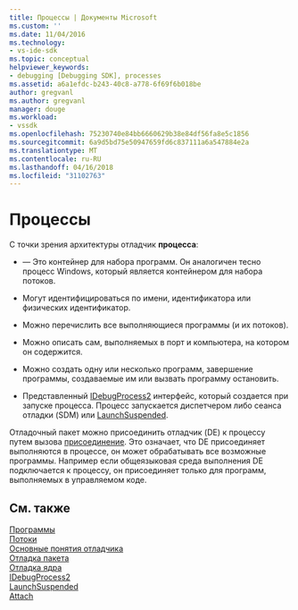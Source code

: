 ```yaml
---
title: Процессы | Документы Microsoft
ms.custom: ''
ms.date: 11/04/2016
ms.technology:
- vs-ide-sdk
ms.topic: conceptual
helpviewer_keywords:
- debugging [Debugging SDK], processes
ms.assetid: a6a1efdc-b243-40c8-a778-6f69f6b018be
author: gregvanl
ms.author: gregvanl
manager: douge
ms.workload:
- vssdk
ms.openlocfilehash: 75230740e84bb6660629b38e84df56fa8e5c1856
ms.sourcegitcommit: 6a9d5bd75e50947659fd6c837111a6a547884e2a
ms.translationtype: MT
ms.contentlocale: ru-RU
ms.lasthandoff: 04/16/2018
ms.locfileid: "31102763"
---
```

# <a name="processes"></a>Процессы
С точки зрения архитектуры отладчик **процесса**:  
  
-   — Это контейнер для набора программ. Он аналогичен тесно процесс Windows, который является контейнером для набора потоков.  
  
-   Могут идентифицироваться по имени, идентификатора или физических идентификатор.  
  
-   Можно перечислить все выполняющиеся программы (и их потоков).  
  
-   Можно описать сам, выполняемых в порт и компьютера, на котором он содержится.  
  
-   Можно создать одну или несколько программ, завершение программы, создаваемые им или вызвать программу остановить.  
  
-   Представленный [IDebugProcess2](../../extensibility/debugger/reference/idebugprocess2.md) интерфейс, который создается при запуске процесса. Процесс запускается диспетчером либо сеанса отладки (SDM) или [LaunchSuspended](../../extensibility/debugger/reference/idebugenginelaunch2-launchsuspended.md).  
  
 Отладочный пакет можно присоединить отладчик (DE) к процессу путем вызова [присоединение](../../extensibility/debugger/reference/idebugprocess2-attach.md). Это означает, что DE присоединяет выполняются в процессе, он может обрабатывать все возможные программы. Например если общеязыковая среда выполнения DE подключается к процессу, он присоединяет только для программ, выполняемых в управляемом коде.  
  
## <a name="see-also"></a>См. также  
 [Программы](../../extensibility/debugger/programs.md)   
 [Потоки](../../extensibility/debugger/threads.md)   
 [Основные понятия отладчика](../../extensibility/debugger/debugger-concepts.md)   
 [Отладка пакета](../../extensibility/debugger/debug-package.md)   
 [Отладка ядра](../../extensibility/debugger/debug-engine.md)   
 [IDebugProcess2](../../extensibility/debugger/reference/idebugprocess2.md)   
 [LaunchSuspended](../../extensibility/debugger/reference/idebugenginelaunch2-launchsuspended.md)   
 [Attach](../../extensibility/debugger/reference/idebugprocess2-attach.md)